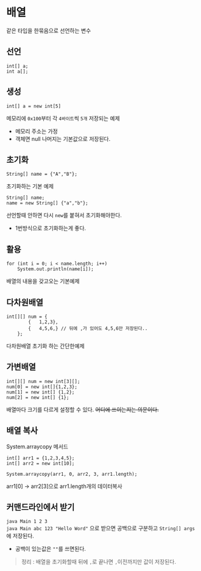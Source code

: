 # 배열
같은 타입을 한묶음으로 선언하는 변수

## 선언
```
int[] a;
int a[];
```

## 생성
```
int[] a = new int[5]
```
메모리에 ```0x100```부터 각 ```4바이트```씩 ```5개``` 저장되는 예제
* 메모리 주소는 가정
* 객체면 null 나머지는 기본값으로 저장된다.


## 초기화
```
String[] name = {"A","B"};
```
초기화하는 기본 예제
```
String[] name;
name = new String[] {"a","b"};
```
선언할때 안하면 다시 ```new```를 붙혀서 초기화해야한다.
* 1번방식으로 초기화하는게 좋다.

## 활용
```
for (int i = 0; i < name.length; i++)
	System.out.println(name[i]);
```
배열의 내용을 갖고오는 기본예제



## 다차원배열
```
int[][] num = {
		{	1,2,3},
		{	4,5,6,} // 뒤에 ,가 있어도 4,5,6만 저장된다..
	};
```
다차원배열 초기화 하는 간단한예제

## 가변배열
```
int[][] num = new int[3][];
num[0] = new int[]{1,2,3};
num[1] = new int[] {1,2};
num[2] = new int[] {1};
```
배열마다 크기를 다르게 설정할 수 있다.
~~어디에 쓰이는지는 의문이다.~~

## 배열 복사
System.arraycopy 메서드
```
int[] arr1 = {1,2,3,4,5};
int[] arr2 = new int[10];
		
System.arraycopy(arr1, 0, arr2, 3, arr1.length);
```
arr1\[0] -> arr2\[3]으로 arr1.length개의 데이터복사

## 커맨드라인에서 받기
```java Main 1 2 3```  
```java Main abc 123 "Hello Word"``` 
으로 받으면 공백으로 구분하고 ```String[] args```에 저장된다.
- 공백이 있는값은 `""`를 쓰면된다.


> 정리 : 배열을 초기화할때 뒤에 ```,```로 끝나면 ```,```이전까지만 값이 저장된다.
